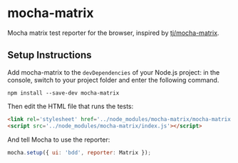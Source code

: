 # mocha-matrix

Mocha matrix test reporter for the browser, inspired by
[tj/mocha-matrix](https://github.com/tj/mocha-matrix).

## Setup Instructions

Add mocha-matrix to the `devDependencies` of your Node.js project: in the console, switch to your
project folder and enter the following command.

```console
npm install --save-dev mocha-matrix
```

Then edit the HTML file that runs the tests:

```html
<link rel='stylesheet' href='../node_modules/mocha-matrix/mocha-matrix.css'>
<script src='../node_modules/mocha-matrix/index.js'></script>
```

And tell Mocha to use the reporter:

```js
mocha.setup({ ui: 'bdd', reporter: Matrix });
```
